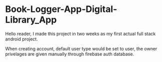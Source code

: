 # Book-Logger-App-Digital-Library_App

Hello reader, I made this project in two weeks as my first actual full stack android project.

When creating account, default user type would be set to user, the owner privelages are given manually through firebase auth database.
